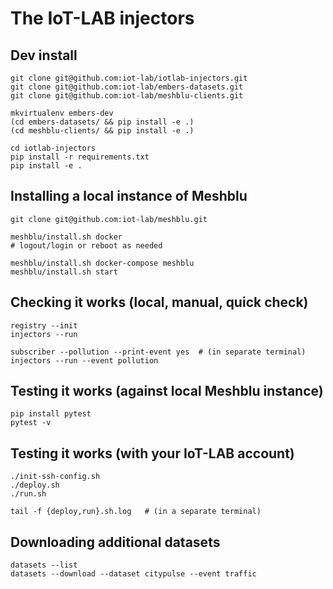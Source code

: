 The IoT-LAB injectors
=====================


Dev install
-----------

	git clone git@github.com:iot-lab/iotlab-injectors.git
	git clone git@github.com:iot-lab/embers-datasets.git
	git clone git@github.com:iot-lab/meshblu-clients.git

	mkvirtualenv embers-dev
	(cd embers-datasets/ && pip install -e .)
	(cd meshblu-clients/ && pip install -e .)

	cd iotlab-injectors
	pip install -r requirements.txt
	pip install -e .


Installing a local instance of Meshblu
--------------------------------------

	git clone git@github.com:iot-lab/meshblu.git

	meshblu/install.sh docker
	# logout/login or reboot as needed

	meshblu/install.sh docker-compose meshblu
	meshblu/install.sh start


Checking it works (local, manual, quick check)
----------------------------------------------

	registry --init
	injectors --run

	subscriber --pollution --print-event yes  # (in separate terminal)
	injectors --run --event pollution


Testing it works (against local Meshblu instance)
-------------------------------------------------

	pip install pytest
	pytest -v


Testing it works (with your IoT-LAB account)
--------------------------------------------

	./init-ssh-config.sh
	./deploy.sh
	./run.sh

	tail -f {deploy,run}.sh.log   # (in a separate terminal)


Downloading additional datasets
-------------------------------

	datasets --list
	datasets --download --dataset citypulse --event traffic
